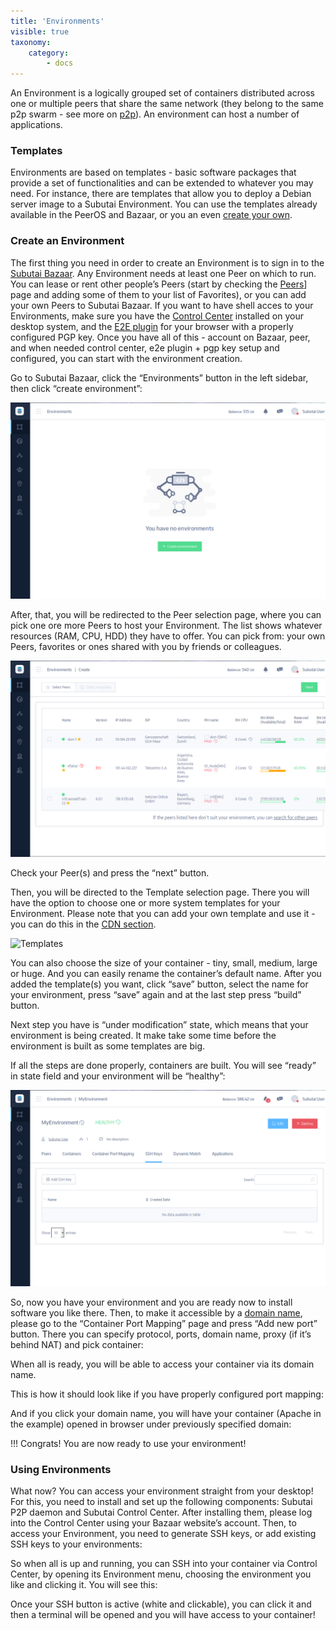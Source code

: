 ```yaml
---
title: 'Environments'
visible: true
taxonomy:
    category:
        - docs
---
```


An Environment is a logically grouped set of containers distributed across one or multiple peers that share the same network (they belong to the same p2p swarm - see more on [p2p](../../../../glossary#p2p-private-network)). An environment can host a number of applications.

### Templates

Environments are based on templates - basic software packages that provide a set of functionalities and can be extended to whatever you may need. For instance, there are templates that allow you to deploy a Debian server image to a Subutai Environment. You can use the templates already available in the PeerOS and Bazaar, or you an even [create your own](../../../using-peeros/create-templates).

### Create an Environment

The first thing you need in order to create an Environment is to sign in to the [Subutai Bazaar](https://bazaar.subutai.io). Any Environment needs at least one Peer on which to run. You can lease or rent other people’s Peers (start by checking the [Peers](../peers)] page and adding some of them to your list of Favorites), or you can add your own Peers to Subutai Bazaar. If you want to have shell acces to your Environments, make sure you have the [Control Center](../../../../software-components/control-center) installed on your desktop system, and the [E2E plugin](../../../../software-components/e2e-plugin) for your browser with a properly configured PGP key. Once you have all of this - account on Bazaar, peer, and when needed control center, e2e plugin + pgp key setup and configured, you can start with the environment creation.

Go to Subutai Bazaar, click the “Environments” button in the left sidebar, then click “create environment”:

![Create Environment](environments.png)

After, that, you will be redirected to the Peer selection page, where you can pick one ore more Peers to host your Environment. The list shows whatever resources (RAM, CPU, HDD) they have to offer. You can pick from: your own Peers, favorites or ones shared with you by friends or colleagues.

![Select Peers](environments-create.png)

Check your Peer(s) and press the “next” button.

Then, you will be directed to the Template selection page. There you will have the option to choose one or more system templates for your Environment. Please note that you can add your own template and use it - you can do this in the [CDN section](../../user-menu#cdn).

![Templates](environments-select-template.png)

You can also choose the size of your container - tiny, small, medium, large or huge. And you can easily rename the container’s default name. After you added the template(s) you want, click “save” button, select the name for your environment, press “save” again and at the last step press “build” button.

Next step you have is “under modification” state, which means that your environment is being created. It make take some time before the environment is built as some templates are big.

If all the steps are done properly, containers are built. You will see “ready” in state field and your environment will be “healthy”:

![Environment Ready](environment-ready.png)

So, now you have your environment and you are ready now to install software you like there. Then, to make it accessible by a [domain name](../../user-menu#domains), please go to the “Container Port Mapping” page and press “Add new port” button. There you can specify protocol, ports, domain name, proxy (if it’s behind NAT) and pick container:

When all is ready, you will be able to access your container via its domain name.

This is how it should look like if you have properly configured port mapping:

And if you click your domain name, you will have your container (Apache in the example) opened in browser under previously specified domain:

!!! Congrats! You are now ready to use your environment!

### Using Environments

What now? You can access your environment straight from your desktop! For this, you need to install and set up the following components: Subutai P2P daemon and Subutai Control Center. After installing them, please log into the Control Center using your Bazaar website’s account. Then, to access your Environment, you need to generate SSH keys, or add existing SSH keys to your environments:

So when all is up and running, you can SSH into your container via Control Center, by opening its Environment menu, choosing the environment you like and clicking it. You will see this:

Once your SSH button is active (white and clickable), you can click it and then a terminal will be opened and you will have access to your container!
